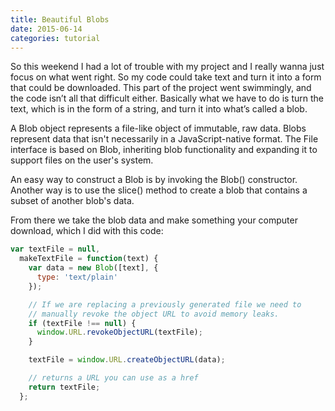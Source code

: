 ```yaml
---
title: Beautiful Blobs
date: 2015-06-14
categories: tutorial
---
```


So this weekend I had a lot of trouble with my project and I really wanna just focus on what went right. So my code could take text and turn it into a form that could be downloaded. This part of the project went swimmingly, and the code isn’t all that difficult either. Basically what we have to do is turn the text, which is in the form of a string, and turn it into what’s called a blob.

A Blob object represents a file-like object of immutable, raw data. Blobs represent data that isn't necessarily in a JavaScript-native format. The File interface is based on Blob, inheriting blob functionality and expanding it to support files on the user's system.

An easy way to construct a Blob is by invoking the Blob() constructor. Another way is to use the slice() method to create a blob that contains a subset of another blob's data.

From there we take the blob data and make something your computer download, which I did with this code:

```javascript
var textFile = null,
  makeTextFile = function(text) {
    var data = new Blob([text], {
      type: 'text/plain'
    });

    // If we are replacing a previously generated file we need to
    // manually revoke the object URL to avoid memory leaks.
    if (textFile !== null) {
      window.URL.revokeObjectURL(textFile);
    }

    textFile = window.URL.createObjectURL(data);

    // returns a URL you can use as a href
    return textFile;
  };

```
